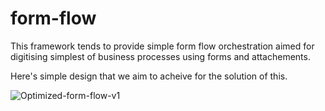 # form-flow

This framework tends to provide simple form flow orchestration aimed for digitising simplest of business processes using forms and attachements.

Here's simple design that we aim to acheive for the solution of this.


![Optimized-form-flow-v1](https://github.com/arvindgrav29/form-flow/assets/5362610/e05c8631-fc3c-4278-be3b-e48d3ea93673)

